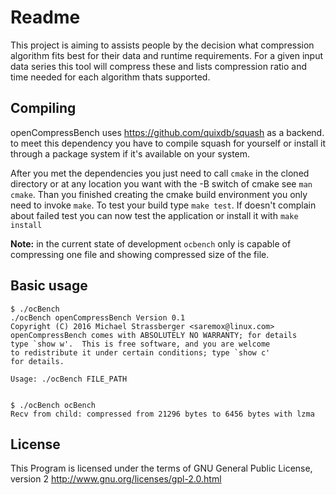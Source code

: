 # Readme

This project is aiming to assists people by the decision
what compression algorithm fits best for their data
and runtime requirements. For a given input data series
this tool will compress these and lists compression
ratio and time needed for each algorithm thats supported.

## Compiling

openCompressBench uses https://github.com/quixdb/squash as a backend.
to meet this dependency you have to compile squash for yourself or install
it through a package system if it's available on your system.

After you met the dependencies you just need to call `cmake` in the cloned
directory or at any location you want with the -B switch of cmake see
`man cmake`.
Than you finished creating the cmake build environment you only need to invoke
`make`. To test your build type `make test`. If doesn't complain about failed
test you can now test the application or install it with `make install`

**Note:** in the current state of development
`ocbench` only is capable of compressing one file and showing compressed size of
the file.

## Basic usage

```
$ ./ocBench
./ocBench openCompressBench Version 0.1
Copyright (C) 2016 Michael Strassberger <saremox@linux.com>
openCompressBench comes with ABSOLUTELY NO WARRANTY; for details
type `show w'.  This is free software, and you are welcome
to redistribute it under certain conditions; type `show c'
for details.

Usage: ./ocBench FILE_PATH


$ ./ocBench ocBench
Recv from child: compressed from 21296 bytes to 6456 bytes with lzma
```



## License

This Program is licensed under the terms of GNU General Public License, version 2
http://www.gnu.org/licenses/gpl-2.0.html
